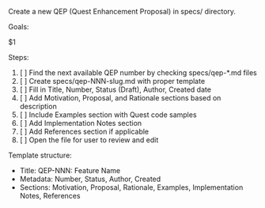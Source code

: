 Create a new QEP (Quest Enhancement Proposal) in specs/ directory.

Goals: 

$1

Steps:
 1. [ ] Find the next available QEP number by checking specs/qep-*.md files
 2. [ ] Create specs/qep-NNN-slug.md with proper template
 3. [ ] Fill in Title, Number, Status (Draft), Author, Created date
 4. [ ] Add Motivation, Proposal, and Rationale sections based on description
 5. [ ] Include Examples section with Quest code samples
 6. [ ] Add Implementation Notes section
 7. [ ] Add References section if applicable
 8. [ ] Open the file for user to review and edit

Template structure:
- Title: QEP-NNN: Feature Name
- Metadata: Number, Status, Author, Created
- Sections: Motivation, Proposal, Rationale, Examples, Implementation Notes, References
